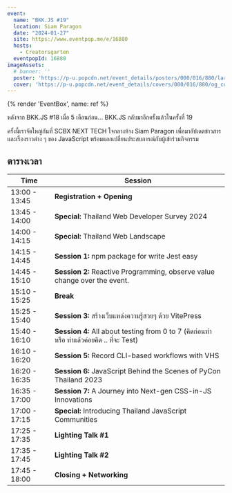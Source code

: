 ```yaml
---
event:
  name: "BKK.JS #19"
  location: Siam Paragon
  date: "2024-01-27"
  site: https://www.eventpop.me/e/16880
  hosts:
    - Creatorsgarten
  eventpopId: 16880
imageAssets:
  # banner: ''
  poster: 'https://p-u.popcdn.net/event_details/posters/000/016/880/large/f80da03a9005242361ef54faa3f6477894d3ea2e.png?1702487967'
  cover: 'https://p-u.popcdn.net/event_details/covers/000/016/880/og_cover/a29275acd9313c6817201adff6b421511b479b9a.png?1706236732'
---
```


{% render 'EventBox', name: ref %}

หลังจาก BKK.JS #18 เมื่อ 5 เดือนก่อน... BKK.JS กลับมาอีกครั้งแล้วในครั้งที่ 19

ครั้งนี้เราจัดใหญ่กันที่ SCBX NEXT TECH ใจกลางห้าง Siam Paragon เพื่อมาอัปเดตข่าวสารและเรื่องราวต่าง ๆ ของ JavaScript พร้อมแลกเปลี่ยนประสบการณ์กับผู้เข้าร่วมกิจกรรม

## ตารางเวลา

| Time | Session |
| - | - |
| 13:00 - 13:45 | **Registration + Opening** |
| 13:45 - 14:00 | **Special:** Thailand Web Developer Survey 2024 |
| 14:00 - 14:15 | **Special:** Thailand Web Landscape |
| 14:15 - 14:45 | **Session 1:** npm package for write Jest easy |
| 14:45 - 15:10 | **Session 2:** Reactive Programming, observe value change over the event. |
| 15:10 - 15:25 | **Break** |
| 15:25 - 15:40 | **Session 3:** สร้างเว็บแหล่งความรู้สวยๆ ด้วย VitePress |
| 15:40 - 16:10 | **Session 4:** All about testing from 0 to 7 (คิดก่อนทำ หรือ ทำแล้วค่อยคิด .. ที่จะ Test) |
| 16:10 - 16:20 | **Session 5:** Record CLI-based workflows with VHS |
| 16:20 - 16:35 | **Session 6:** JavaScript Behind the Scenes of PyCon Thailand 2023 |
| 16:35 - 17:00 | **Session 7:** A Journey into Next-gen CSS-in-JS Innovations |
| 17:00 - 17:15 | **Special:** Introducing Thailand JavaScript Communities |
| 17:25 - 17:35 | **Lighting Talk #1** |
| 17:35 - 17:45 | **Lighting Talk #2** |
| 17:45 - 18:00 | **Closing + Networking** |
